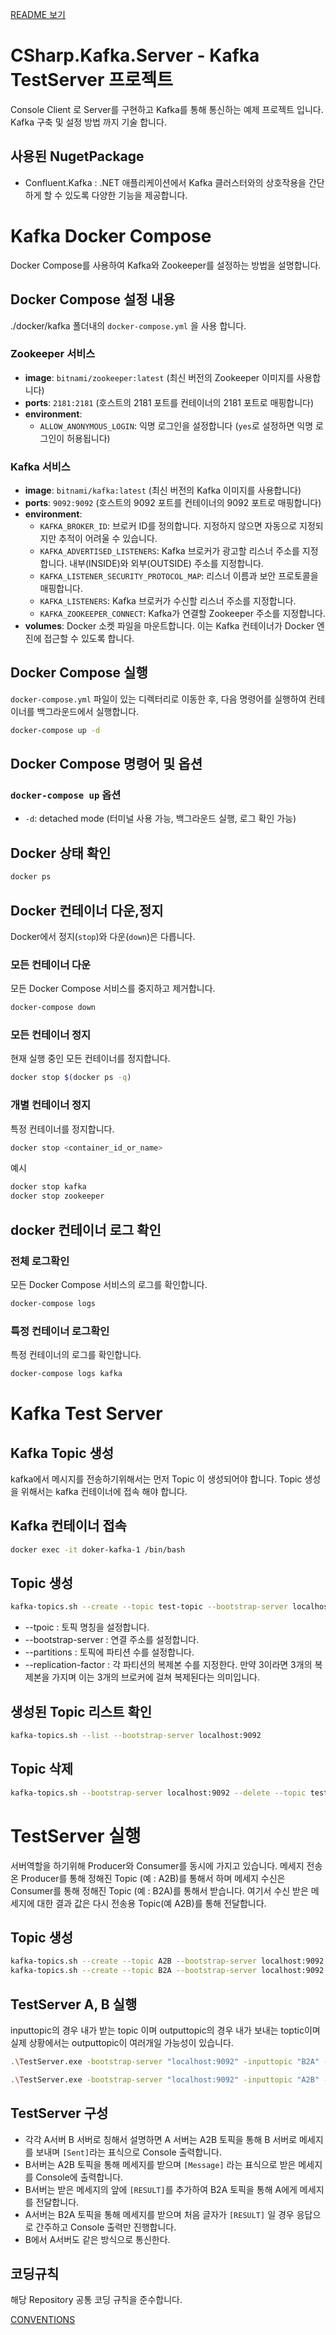 [README 보기](../README.md)

# CSharp.Kafka.Server - Kafka TestServer 프로젝트

Console Client 로 Server를 구현하고 Kafka를 통해 통신하는 예제 프로젝트 입니다.
Kafka 구축 및 설정 방법 까지 기술 합니다.

## 사용된 NugetPackage

- Confluent.Kafka : .NET 애플리케이션에서 Kafka 클러스터와의 상호작용을 간단하게 할 수 있도록 다양한 기능을 제공합니다.

# Kafka Docker Compose

Docker Compose를 사용하여 Kafka와 Zookeeper를 설정하는 방법을 설명합니다.

## Docker Compose 설정 내용

./docker/kafka 폴더내의 `docker-compose.yml` 을 사용 합니다.

### Zookeeper 서비스

- **image**: `bitnami/zookeeper:latest` (최신 버전의 Zookeeper 이미지를 사용합니다)
- **ports**: `2181:2181` (호스트의 2181 포트를 컨테이너의 2181 포트로 매핑합니다)
- **environment**:
  - `ALLOW_ANONYMOUS_LOGIN`: 익명 로그인을 설정합니다 (`yes`로 설정하면 익명 로그인이 허용됩니다)

### Kafka 서비스

- **image**: `bitnami/kafka:latest` (최신 버전의 Kafka 이미지를 사용합니다)
- **ports**: `9092:9092` (호스트의 9092 포트를 컨테이너의 9092 포트로 매핑합니다)
- **environment**:
  - `KAFKA_BROKER_ID`: 브로커 ID를 정의합니다. 지정하지 않으면 자동으로 지정되지만 추적이 어려울 수 있습니다.
  - `KAFKA_ADVERTISED_LISTENERS`: Kafka 브로커가 광고할 리스너 주소를 지정합니다. 내부(INSIDE)와 외부(OUTSIDE) 주소를 지정합니다.
  - `KAFKA_LISTENER_SECURITY_PROTOCOL_MAP`: 리스너 이름과 보안 프로토콜을 매핑합니다.
  - `KAFKA_LISTENERS`: Kafka 브로커가 수신할 리스너 주소를 지정합니다.
  - `KAFKA_ZOOKEEPER_CONNECT`: Kafka가 연결할 Zookeeper 주소를 지정합니다.
- **volumes**: Docker 소켓 파일을 마운트합니다. 이는 Kafka 컨테이너가 Docker 엔진에 접근할 수 있도록 합니다.

## Docker Compose 실행

`docker-compose.yml` 파일이 있는 디렉터리로 이동한 후, 다음 명령어를 실행하여 컨테이너를 백그라운드에서 실행합니다.

```sh
docker-compose up -d
```

## Docker Compose 명령어 및 옵션

### `docker-compose up` 옵션

- `-d`: detached mode (터미널 사용 가능, 백그라운드 실행, 로그 확인 가능)

## Docker 상태 확인

```sh
docker ps
```

## Docker 컨테이너 다운,정지

Docker에서 정지(`stop`)와 다운(`down`)은 다릅니다.

### 모든 컨테이너 다운

모든 Docker Compose 서비스를 중지하고 제거합니다.

```sh
docker-compose down
```

### 모든 컨테이너 정지

현재 실행 중인 모든 컨테이너를 정지합니다.

```sh
docker stop $(docker ps -q)
```

### 개별 컨테이너 정지

특정 컨테이너를 정지합니다.

```sh
docker stop <container_id_or_name>
```

예시

```sh
docker stop kafka
docker stop zookeeper
```

## docker 컨테이너 로그 확인

### 전체 로그확인

모든 Docker Compose 서비스의 로그를 확인합니다.

```sh
docker-compose logs
```

### 특정 컨테이너 로그확인

특정 컨테이너의 로그를 확인합니다.

```sh
docker-compose logs kafka
```

# Kafka Test Server

## Kafka Topic 생성

kafka에서 메시지를 전송하기위해서는 먼저 Topic 이 생성되어야 합니다.
Topic 생성을 위해서는 kafka 컨테이너에 접속 해야 합니다.

## Kafka 컨테이너 접속

```sh
docker exec -it doker-kafka-1 /bin/bash
```

## Topic 생성

```sh
kafka-topics.sh --create --topic test-topic --bootstrap-server localhost:9092 --partitions 1 --replication-factor 1
```

- --tpoic : 토픽 명칭을 설정합니다.
- --bootstrap-server : 연결 주소를 설정합니다.
- --partitions : 토픽에 파티션 수를 설정합니다.
- --replication-factor : 각 파티션의 복제본 수를 지정한다. 만약 3이라면 3개의 복제본을 가지며 이는 3개의 브로커에 걸쳐 복제된다는 의미입니다.

## 생성된 Topic 리스트 확인

```sh
kafka-topics.sh --list --bootstrap-server localhost:9092
```

## Topic 삭제

```sh
kafka-topics.sh --bootstrap-server localhost:9092 --delete --topic test-topic
```

# TestServer 실행

서버역할을 하기위해 Producer와 Consumer를 동시에 가지고 있습니다.
메세지 전송온 Producer를 통해 정해진 Topic (예 : A2B)를 통해서 하며
메세지 수신은 Consumer를 통해 정해진 Topic (예 : B2A)를 통해서 받습니다.
여기서 수신 받은 메세지에 대한 결과 값은 다시 전송용 Topic(예 A2B)를 통해 전달합니다.

## Topic 생성

```sh
kafka-topics.sh --create --topic A2B --bootstrap-server localhost:9092 --partitions 1 --replication-factor 1
kafka-topics.sh --create --topic B2A --bootstrap-server localhost:9092 --partitions 1 --replication-factor 1
```

## TestServer A, B 실행

inputtopic의 경우 내가 받는 topic 이며 outputtopic의 경우 내가 보내는 toptic이며 실제 상황에서는 outputtopic이 여러개일 가능성이 있습니다.

```sh
.\TestServer.exe -bootstrap-server "localhost:9092" -inputtopic "B2A" -outputtopic "A2B" -groupid "A"
```

```sh
.\TestServer.exe -bootstrap-server "localhost:9092" -inputtopic "A2B" -outputtopic "B2A" -groupid "B"
```

## TestServer 구성

- 각각 A서버 B 서버로 칭해서 설명하면 A 서버는 A2B 토픽을 통해 B 서버로 메세지를 보내며 `[Sent]`라는 표식으로 Console 출력합니다.
- B서버는 A2B 토픽을 통해 메세지를 받으며 `[Message]` 라는 표식으로 받은 메세지를 Console에 출력합니다.
- B서버는 받은 메세지의 앞에 `[RESULT]`를 추가하여 B2A 토픽을 통해 A에게 메세지를 전달합니다.
- A서버는 B2A 토픽을 통해 메세지를 받으며 처음 글자가 `[RESULT]` 일 경우 응답으로 간주하고 Console 출력만 진행합니다.
- B에서 A서버도 같은 방식으로 통신한다.

## 코딩규칙

해당 Repository 공통 코딩 규칙을 준수합니다.

[CONVENTIONS](CONVENTIONS.md)
